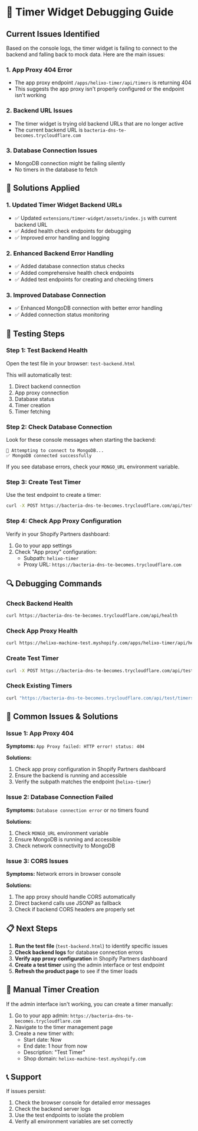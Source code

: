 # 🔧 Timer Widget Debugging Guide

## Current Issues Identified

Based on the console logs, the timer widget is failing to connect to the backend and falling back to mock data. Here are the main issues:

### 1. **App Proxy 404 Error**
- The app proxy endpoint `/apps/helixo-timer/api/timers` is returning 404
- This suggests the app proxy isn't properly configured or the endpoint isn't working

### 2. **Backend URL Issues**
- The timer widget is trying old backend URLs that are no longer active
- The current backend URL is `bacteria-dns-te-becomes.trycloudflare.com`

### 3. **Database Connection Issues**
- MongoDB connection might be failing silently
- No timers in the database to fetch

## 🔧 Solutions Applied

### 1. **Updated Timer Widget Backend URLs**
- ✅ Updated `extensions/timer-widget/assets/index.js` with current backend URL
- ✅ Added health check endpoints for debugging
- ✅ Improved error handling and logging

### 2. **Enhanced Backend Error Handling**
- ✅ Added database connection status checks
- ✅ Added comprehensive health check endpoints
- ✅ Added test endpoints for creating and checking timers

### 3. **Improved Database Connection**
- ✅ Enhanced MongoDB connection with better error handling
- ✅ Added connection status monitoring

## 🧪 Testing Steps

### Step 1: Test Backend Health
Open the test file in your browser: `test-backend.html`

This will automatically test:
1. Direct backend connection
2. App proxy connection  
3. Database status
4. Timer creation
5. Timer fetching

### Step 2: Check Database Connection
Look for these console messages when starting the backend:
```
🔧 Attempting to connect to MongoDB...
✅ MongoDB connected successfully
```

If you see database errors, check your `MONGO_URL` environment variable.

### Step 3: Create Test Timer
Use the test endpoint to create a timer:
```bash
curl -X POST https://bacteria-dns-te-becomes.trycloudflare.com/api/test/create-timer
```

### Step 4: Check App Proxy Configuration
Verify in your Shopify Partners dashboard:
1. Go to your app settings
2. Check "App proxy" configuration:
   - Subpath: `helixo-timer`
   - Proxy URL: `https://bacteria-dns-te-becomes.trycloudflare.com`

## 🔍 Debugging Commands

### Check Backend Health
```bash
curl https://bacteria-dns-te-becomes.trycloudflare.com/api/health
```

### Check App Proxy Health
```bash
curl https://helixo-machine-test.myshopify.com/apps/helixo-timer/api/health
```

### Create Test Timer
```bash
curl -X POST https://bacteria-dns-te-becomes.trycloudflare.com/api/test/create-timer
```

### Check Existing Timers
```bash
curl "https://bacteria-dns-te-becomes.trycloudflare.com/api/test/timers?shopDomain=helixo-machine-test.myshopify.com"
```

## 🚨 Common Issues & Solutions

### Issue 1: App Proxy 404
**Symptoms:** `App Proxy failed: HTTP error! status: 404`

**Solutions:**
1. Check app proxy configuration in Shopify Partners dashboard
2. Ensure the backend is running and accessible
3. Verify the subpath matches the endpoint (`helixo-timer`)

### Issue 2: Database Connection Failed
**Symptoms:** `Database connection error` or no timers found

**Solutions:**
1. Check `MONGO_URL` environment variable
2. Ensure MongoDB is running and accessible
3. Check network connectivity to MongoDB

### Issue 3: CORS Issues
**Symptoms:** Network errors in browser console

**Solutions:**
1. The app proxy should handle CORS automatically
2. Direct backend calls use JSONP as fallback
3. Check if backend CORS headers are properly set

## 📋 Next Steps

1. **Run the test file** (`test-backend.html`) to identify specific issues
2. **Check backend logs** for database connection errors
3. **Verify app proxy configuration** in Shopify Partners dashboard
4. **Create a test timer** using the admin interface or test endpoint
5. **Refresh the product page** to see if the timer loads

## 🔧 Manual Timer Creation

If the admin interface isn't working, you can create a timer manually:

1. Go to your app admin: `https://bacteria-dns-te-becomes.trycloudflare.com`
2. Navigate to the timer management page
3. Create a new timer with:
   - Start date: Now
   - End date: 1 hour from now
   - Description: "Test Timer"
   - Shop domain: `helixo-machine-test.myshopify.com`

## 📞 Support

If issues persist:
1. Check the browser console for detailed error messages
2. Check the backend server logs
3. Use the test endpoints to isolate the problem
4. Verify all environment variables are set correctly
